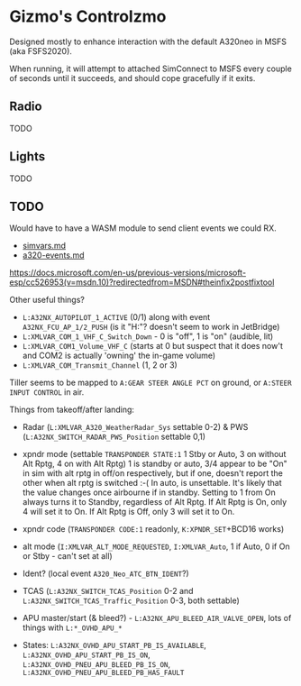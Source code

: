 Gizmo's Controlzmo
==================

Designed mostly to enhance interaction with the default A320neo in MSFS (aka FSFS2020).

When running, it will attempt to attached SimConnect to MSFS every couple of seconds until it succeeds, and should cope gracefully if it exits.

Radio
-----

TODO

Lights
------

TODO

TODO
----

Would have to have a WASM module to send client events we could RX.
* [simvars.md](https://github.com/flybywiresim/a32nx/blob/autopilot/docs/a320-simvars.md)
* [a320-events.md](https://github.com/flybywiresim/a32nx/blob/autopilot/docs/a320-events.md)

https://docs.microsoft.com/en-us/previous-versions/microsoft-esp/cc526953(v=msdn.10)?redirectedfrom=MSDN#theinfix2postfixtool

Other useful things?
* `L:A32NX_AUTOPILOT_1_ACTIVE` (0/1) along with event `A32NX_FCU_AP_1/2_PUSH` (is it "H:"? doesn't seem to work in JetBridge)
* `L:XMLVAR_COM_1_VHF_C_Switch_Down` - 0 is "off", 1 is "on" (audible, lit)
* `L:XMLVAR_COM1_Volume_VHF_C` (starts at 0 but suspect that it does now't and COM2 is actually 'owning' the in-game volume)
* `L:XMLVAR_COM_Transmit_Channel` (1, 2 or 3)

Tiller seems to be mapped to `A:GEAR STEER ANGLE PCT` on ground, or `A:STEER INPUT CONTROL` in air.

Things from takeoff/after landing:
* Radar (`L:XMLVAR_A320_WeatherRadar_Sys` settable 0-2) & PWS (`L:A32NX_SWITCH_RADAR_PWS_Position` settable 0,1)
* xpndr mode (settable `TRANSPONDER STATE:1` 1 Stby or Auto, 3 on without Alt Rptg, 4 on with Alt Rptg)
  1 is standby or auto, 3/4 appear to be "On" in sim with alt rptg in off/on respectively, but if one, doesn't report the other when alt rptg is switched :-(
  In auto, is unsettable. It's likely that the value changes once airbourne if in standby.
  Setting to 1 from On always turns it to Standby, regardless of Alt Rptg.
  If Alt Rptg is On, only 4 will set it to On.
  If Alt Rptg is Off, only 3 will set it to On.
* xpndr code (`TRANSPONDER CODE:1` readonly, `K:XPNDR_SET`+BCD16 works)
* alt mode (`I:XMLVAR_ALT_MODE_REQUESTED`, `I:XMLVAR_Auto`, 1 if Auto, 0 if On or Stby - can't set at all)
* Ident? (local event `A320_Neo_ATC_BTN_IDENT`?)
* TCAS (`L:A32NX_SWITCH_TCAS_Position` 0-2 and `L:A32NX_SWITCH_TCAS_Traffic_Position` 0-3, both settable)

* APU master/start (& bleed?) - `L:A32NX_APU_BLEED_AIR_VALVE_OPEN`,  lots of things with `L:*_OVHD_APU_*`
* States: `L:A32NX_OVHD_APU_START_PB_IS_AVAILABLE`, `L:A32NX_OVHD_APU_START_PB_IS_ON`, `L:A32NX_OVHD_PNEU_APU_BLEED_PB_IS_ON`, `L:A32NX_OVHD_PNEU_APU_BLEED_PB_HAS_FAULT`